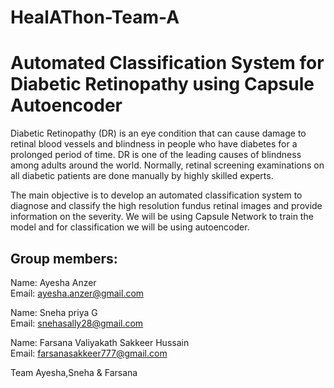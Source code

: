 # HealAThon-Team-A
# Automated Classification System for Diabetic Retinopathy using Capsule Autoencoder

Diabetic Retinopathy (DR) is an eye condition that can cause damage to retinal blood vessels and blindness in people who have diabetes for a prolonged period of time. DR is one of the leading causes of blindness among adults around the world. Normally, retinal screening examinations on all diabetic patients are done manually by highly skilled experts.

The main objective is to develop an automated classification system to diagnose and classify the high resolution fundus retinal images and provide information on the severity. We will be using Capsule Network to train the model and for classification we will be using autoencoder.

## Group members:

Name: Ayesha Anzer           
Email: ayesha.anzer@gmail.com

Name: Sneha priya G                 
Email: snehasally28@gmail.com

Name: Farsana Valiyakath Sakkeer Hussain                               
Email: farsanasakkeer777@gmail.com




Team Ayesha,Sneha &amp; Farsana
